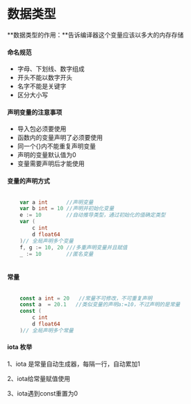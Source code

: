 # 数据类型

**数据类型的作用：**告诉编译器这个变量应该以多大的内存存储

#### 命名规范

- 字母、下划线、数字组成
- 开头不能以数字开头
- 名字不能是关键字
- 区分大小写

#### 声明变量的注意事项

- 导入包必须要使用
- 函数内的变量声明了必须要使用
- 同一个{}内不能重复声明变量
- 声明的变量默认值为0
- 变量需要声明后才能使用

#### 变量的声明方式

```go

	var a int      //声明变量
	var b int = 10 //声明并初始化变量
	e := 10        //自动推导类型，通过初始化的值确定类型
	var (
		c int
		d float64
	)// 全局声明多个变量
	f, g := 10, 20 ///多重声明变量并且赋值
	_ := 10        //匿名变量
	
```

#### 常量

```go

	const a int = 20   //常量不可修改，不可重复声明
	const a  = 20.1   //类似变量的声明a:=10，不过声明的是常量
	const (
		c int
		d float64
	)// 全局声明多个常量
```

#### iota 枚举

1、iota 是常量自动生成器，每隔一行，自动累加1

2、iota给常量赋值使用

3、iota遇到const重置为0

